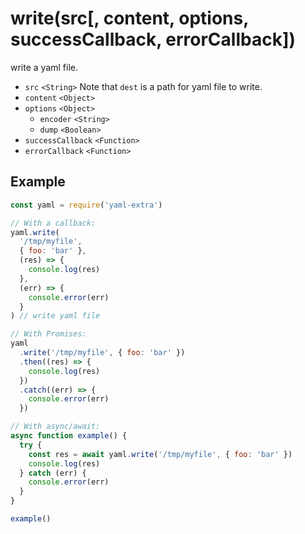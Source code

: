 # write(src[, content, options, successCallback, errorCallback])

write a yaml file.

- `src` `<String>` Note that `dest` is a path for yaml file to write.
- `content` `<Object>`
- `options` `<Object>`
  - `encoder` `<String>`
  - `dump` `<Boolean>`
- `successCallback` `<Function>`
- `errorCallback` `<Function>`

## Example

```js
const yaml = require('yaml-extra')

// With a callback:
yaml.write(
  '/tmp/myfile',
  { foo: 'bar' },
  (res) => {
    console.log(res)
  },
  (err) => {
    console.error(err)
  }
) // write yaml file

// With Promises:
yaml
  .write('/tmp/myfile', { foo: 'bar' })
  .then((res) => {
    console.log(res)
  })
  .catch((err) => {
    console.error(err)
  })

// With async/await:
async function example() {
  try {
    const res = await yaml.write('/tmp/myfile', { foo: 'bar' })
    console.log(res)
  } catch (err) {
    console.error(err)
  }
}

example()
```
